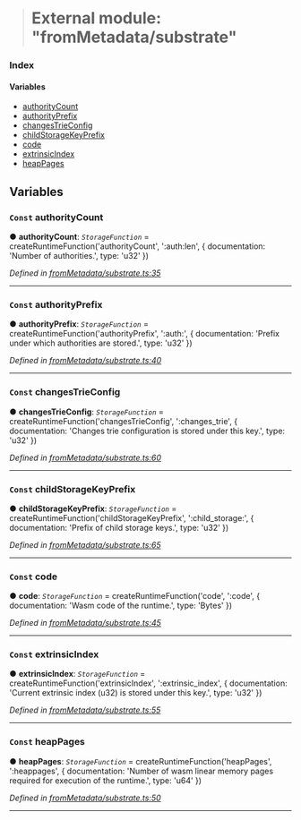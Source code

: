 > # External module: "fromMetadata/substrate"

### Index

#### Variables

* [authorityCount](_frommetadata_substrate_.md#const-authoritycount)
* [authorityPrefix](_frommetadata_substrate_.md#const-authorityprefix)
* [changesTrieConfig](_frommetadata_substrate_.md#const-changestrieconfig)
* [childStorageKeyPrefix](_frommetadata_substrate_.md#const-childstoragekeyprefix)
* [code](_frommetadata_substrate_.md#const-code)
* [extrinsicIndex](_frommetadata_substrate_.md#const-extrinsicindex)
* [heapPages](_frommetadata_substrate_.md#const-heappages)

## Variables

### `Const` authorityCount

● **authorityCount**: *`StorageFunction`* =  createRuntimeFunction('authorityCount', ':auth:len', {
documentation: 'Number of authorities.',
type: 'u32'
})

*Defined in [fromMetadata/substrate.ts:35](https://github.com/polkadot-js/api/blob/d027eb0/packages/type-storage/src/fromMetadata/substrate.ts#L35)*

___

### `Const` authorityPrefix

● **authorityPrefix**: *`StorageFunction`* =  createRuntimeFunction('authorityPrefix', ':auth:', {
documentation: 'Prefix under which authorities are stored.',
type: 'u32'
})

*Defined in [fromMetadata/substrate.ts:40](https://github.com/polkadot-js/api/blob/d027eb0/packages/type-storage/src/fromMetadata/substrate.ts#L40)*

___

### `Const` changesTrieConfig

● **changesTrieConfig**: *`StorageFunction`* =  createRuntimeFunction('changesTrieConfig', ':changes_trie', {
documentation: 'Changes trie configuration is stored under this key.',
type: 'u32'
})

*Defined in [fromMetadata/substrate.ts:60](https://github.com/polkadot-js/api/blob/d027eb0/packages/type-storage/src/fromMetadata/substrate.ts#L60)*

___

### `Const` childStorageKeyPrefix

● **childStorageKeyPrefix**: *`StorageFunction`* =  createRuntimeFunction('childStorageKeyPrefix', ':child_storage:', {
documentation: 'Prefix of child storage keys.',
type: 'u32'
})

*Defined in [fromMetadata/substrate.ts:65](https://github.com/polkadot-js/api/blob/d027eb0/packages/type-storage/src/fromMetadata/substrate.ts#L65)*

___

### `Const` code

● **code**: *`StorageFunction`* =  createRuntimeFunction('code', ':code', {
documentation: 'Wasm code of the runtime.',
type: 'Bytes'
})

*Defined in [fromMetadata/substrate.ts:45](https://github.com/polkadot-js/api/blob/d027eb0/packages/type-storage/src/fromMetadata/substrate.ts#L45)*

___

### `Const` extrinsicIndex

● **extrinsicIndex**: *`StorageFunction`* =  createRuntimeFunction('extrinsicIndex', ':extrinsic_index', {
documentation: 'Current extrinsic index (u32) is stored under this key.',
type: 'u32'
})

*Defined in [fromMetadata/substrate.ts:55](https://github.com/polkadot-js/api/blob/d027eb0/packages/type-storage/src/fromMetadata/substrate.ts#L55)*

___

### `Const` heapPages

● **heapPages**: *`StorageFunction`* =  createRuntimeFunction('heapPages', ':heappages', {
documentation: 'Number of wasm linear memory pages required for execution of the runtime.',
type: 'u64'
})

*Defined in [fromMetadata/substrate.ts:50](https://github.com/polkadot-js/api/blob/d027eb0/packages/type-storage/src/fromMetadata/substrate.ts#L50)*

___